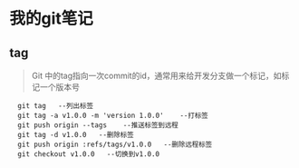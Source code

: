 # 我的git笔记

## tag
> Git 中的tag指向一次commit的id，通常用来给开发分支做一个标记，如标记一个版本号

```
  git tag   --列出标签
  git tag -a v1.0.0 -m 'version 1.0.0'    --打标签
  git push origin --tags    --推送标签到远程
  git tag -d v1.0.0   --删除标签
  git push origin :refs/tags/v1.0.0   --删除远程标签
  git checkout v1.0.0   --切换到v1.0.0
```
